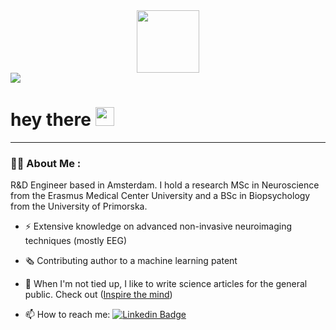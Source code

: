 <div id="header" align="center">
  <img src="https://media.giphy.com/media/57JXz0F0T7mZGP1Gsl/giphy.gif" width="100"/>
</div>

<div id="badges">
  <a href="https://www.linkedin.com/in/eva-koderman-neuroscientist/">
    <img src=https://img.shields.io/badge/LinkedIn-blue?logo=linkedin&logoColor=white&style=for-the-badge>
  </a>
</div>

<h1>
  hey there
  <img src="https://media.giphy.com/media/hvRJCLFzcasrR4ia7z/giphy.gif" width="30px"/>
</h1>

---

### :woman_technologist: About Me :

R&D Engineer based in Amsterdam. I hold a research MSc in Neuroscience from the Erasmus Medical Center University and a BSc in Biopsychology from the University of Primorska. 

- :zap: Extensive knowledge on advanced non-invasive neuroimaging techniques (mostly EEG)

- 🗞️ Contributing author to a machine learning patent

- :seedling: When I'm not tied up, I like to write science articles for the general public. Check out (<a href="[https://www.example.com](https://www.inspirethemind.org/)">Inspire the mind</a>)

- :mailbox: How to reach me: [![Linkedin Badge](https://img.shields.io/badge/-eva-blue?style=flat&logo=Linkedin&logoColor=white)]([your-linkedin-url](https://www.linkedin.com/in/eva-koderman-neuroscientist/))
